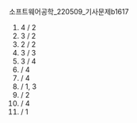 소프트웨어공학_220509_기사문제b1617

1. 4 / 2
2. 3 / 2
3. 2 / 2
4. 3 / 3
5. 3 / 4
6.  / 4
7.  / 4
8.  / 1, 3
9.  / 2
10. / 4
11. / 1